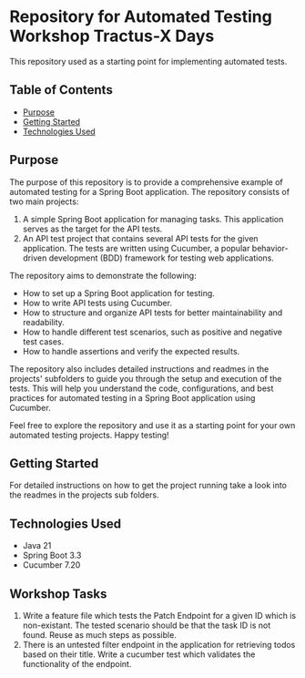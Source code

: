 # Repository for Automated Testing Workshop Tractus-X Days

This repository used as a starting point for implementing automated tests.

## Table of Contents

- [Purpose](#purpose)
- [Getting Started](#getting-started)
- [Technologies Used](#technologies-used)

## Purpose

The purpose of this repository is to provide a comprehensive example of automated testing for a Spring Boot application.
The repository consists of two main projects:

1. A simple Spring Boot application for managing tasks. This application serves as the target for the API tests.
2. An API test project that contains several API tests for the given application. The tests are written using Cucumber,
   a popular behavior-driven development (BDD) framework for testing web applications.

The repository aims to demonstrate the following:

- How to set up a Spring Boot application for testing.
- How to write API tests using Cucumber.
- How to structure and organize API tests for better maintainability and readability.
- How to handle different test scenarios, such as positive and negative test cases.
- How to handle assertions and verify the expected results.

The repository also includes detailed instructions and readmes in the projects' subfolders to guide you through the
setup and execution of the tests. This will help you understand the code, configurations, and best practices for
automated testing in a Spring Boot application using Cucumber.

Feel free to explore the repository and use it as a starting point for your own automated testing projects. Happy
testing!

## Getting Started

For detailed instructions on how to get the project running take a look into the readmes
in the projects sub folders.

## Technologies Used

- Java 21
- Spring Boot 3.3
- Cucumber 7.20

## Workshop Tasks
1. Write a feature file which tests the Patch Endpoint for a given ID which is non-existant. The tested scenario should be that the task ID is not found. Reuse as much steps as possible.
2. There is an untested filter endpoint in the application for retrieving todos based on their title. Write a cucumber test which validates the functionality of the endpoint.
